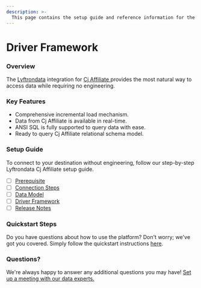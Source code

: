 ```yaml
---
description: >-
  This page contains the setup guide and reference information for the Cj Affiliate source connector.
---
```


# Driver Framework

### Overview

The [Lyftrondata](https://www.lyftrondata.com/) integration for [Cj Affiliate](https://www.lyftrondata.com/integration/cj-affiliate/)[ ](https://www.lyftrondata.com/integration/cj-affiliate/)provides the most natural way to access data while requiring no engineering.

### Key Features

* Comprehensive incremental load mechanism.
* Data from Cj Affiliate is available in real-time.&#x20;
* ANSI SQL is fully supported to query data with ease.
* Ready to query Cj Affiliate relational schema model.

### Setup Guide

To connect to your destination without engineering, follow our step-by-step Lyftrondata Cj Affiliate setup guide.

* [ ] [Prerequisite](../../marketing-analytics/cj-affiliate/prerequisite.md)
* [ ] [Connection Steps](../../marketing-analytics/cj-affiliate/connection-steps.md)
* [ ] [Data Model](../../marketing-analytics/cj-affiliate/data-model/)
* [ ] [Driver Framework](../../marketing-analytics/cj-affiliate/driver-framework/)
* [ ] [Release Notes](../../marketing-analytics/cj-affiliate/release-notes.md)

### Quickstart Steps

Do you have questions about how to use the platform? Don't worry; we've got you covered. Simply follow the quickstart instructions [here](../../../quickstart-steps.md).

### Questions? <a href="#questions" id="questions"></a>

We're always happy to answer any additional questions you may have! [Set up a meeting with our data experts.](https://www.lyftrondata.com/book-a-meeting/)


